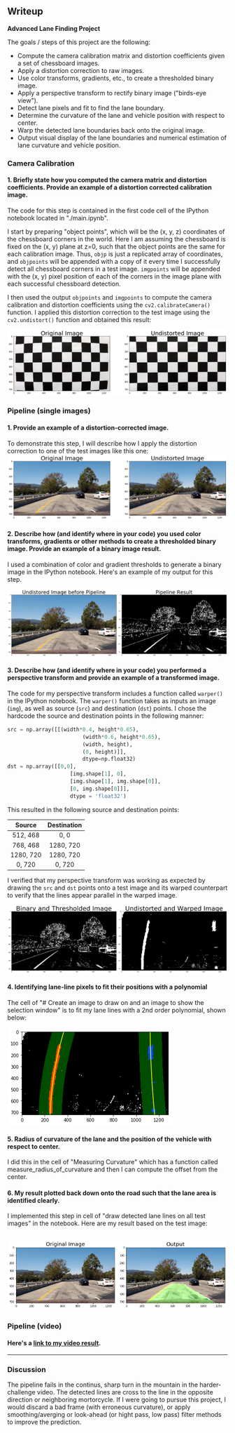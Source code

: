 ## Writeup 

**Advanced Lane Finding Project**

The goals / steps of this project are the following:

* Compute the camera calibration matrix and distortion coefficients given a set of chessboard images.
* Apply a distortion correction to raw images.
* Use color transforms, gradients, etc., to create a thresholded binary image.
* Apply a perspective transform to rectify binary image ("birds-eye view").
* Detect lane pixels and fit to find the lane boundary.
* Determine the curvature of the lane and vehicle position with respect to center.
* Warp the detected lane boundaries back onto the original image.
* Output visual display of the lane boundaries and numerical estimation of lane curvature and vehicle position.

[//]: # (Image References)

[image1]: ./examples/undistort_output.png "Undistorted"
[image2]: ./test_images/test1.jpg "Road Transformed"
[image3]: ./examples/binary_combo_example.jpg "Binary Example"
[image4]: ./examples/warped_straight_lines.jpg "Warp Example"
[image5]: ./examples/color_fit_lines.jpg "Fit Visual"
[image6]: ./examples/example_output.jpg "Output"
[video1]: ./project_video.mp4 "Video"

### Camera Calibration

#### 1. Briefly state how you computed the camera matrix and distortion coefficients. Provide an example of a distortion corrected calibration image.

The code for this step is contained in the first code cell of the IPython notebook located in "./main.ipynb".  

I start by preparing "object points", which will be the (x, y, z) coordinates of the chessboard corners in the world. Here I am assuming the chessboard is fixed on the (x, y) plane at z=0, such that the object points are the same for each calibration image.  Thus, `objp` is just a replicated array of coordinates, and `objpoints` will be appended with a copy of it every time I successfully detect all chessboard corners in a test image.  `imgpoints` will be appended with the (x, y) pixel position of each of the corners in the image plane with each successful chessboard detection.  

I then used the output `objpoints` and `imgpoints` to compute the camera calibration and distortion coefficients using the `cv2.calibrateCamera()` function.  I applied this distortion correction to the test image using the `cv2.undistort()` function and obtained this result: 

![Undistorted image](image0.png)

### Pipeline (single images)

#### 1. Provide an example of a distortion-corrected image.

To demonstrate this step, I will describe how I apply the distortion correction to one of the test images like this one:
![Undistorted image](image1.png)

#### 2. Describe how (and identify where in your code) you used color transforms, gradients or other methods to create a thresholded binary image.  Provide an example of a binary image result.

I used a combination of color and gradient thresholds to generate a binary image in the IPython notebook.  Here's an example of my output for this step. 

![Binary output](image2.png)

#### 3. Describe how (and identify where in your code) you performed a perspective transform and provide an example of a transformed image.

The code for my perspective transform includes a function called `warper()` in the IPython notebook.  The `warper()` function takes as inputs an image (`img`), as well as source (`src`) and destination (`dst`) points.  I chose the hardcode the source and destination points in the following manner:

```python
src = np.array([[(width*0.4, height*0.65),
                        (width*0.6, height*0.65),
                        (width, height),
                        (0, height)]], 
                        dtype=np.float32)
dst = np.array([[0,0], 
                    [img.shape[1], 0], 
                    [img.shape[1], img.shape[0]],
                    [0, img.shape[0]]],
                    dtype = 'float32') 
```

This resulted in the following source and destination points:

| Source        | Destination   | 
|:-------------:|:-------------:| 
|  512, 468     |   0,    0     | 
|  768, 468     | 1280, 720     |
| 1280, 720     | 1280, 720     |
|    0, 720     |    0, 720     |

I verified that my perspective transform was working as expected by drawing the `src` and `dst` points onto a test image and its warped counterpart to verify that the lines appear parallel in the warped image.

![alt text](image3.png)

#### 4. Identifying lane-line pixels to fit their positions with a polynomial

The cell of "# Create an image to draw on and an image to show the selection window" is to fit my lane lines with a 2nd order polynomial, shown below:

![alt text](image4.png)

#### 5. Radius of curvature of the lane and the position of the vehicle with respect to center.

I did this in the cell of "Measuring Curvature" which has a function called measure_radius_of_curvature and then I can compute the offset from the center. 

#### 6. My result plotted back down onto the road such that the lane area is identified clearly.

I implemented this step in cell of "draw detected lane lines on all test images" in the notebook.  Here are my result based on the test image:

![alt text](image6.png)
---

### Pipeline (video)

#### Here's a [link to my video result](./project_video.mp4).

---

### Discussion

The pipeline fails in the continus, sharp turn in the mountain in the harder-challenge video. The detected lines are cross to the line in the opposite direction or neighboring mortorcycle. If I were going to pursue this project, I would discard a bad frame (with erroneous curvature), or apply smoothing/averging or look-ahead (or hight pass, low pass) filter methods to improve the prediction.  
